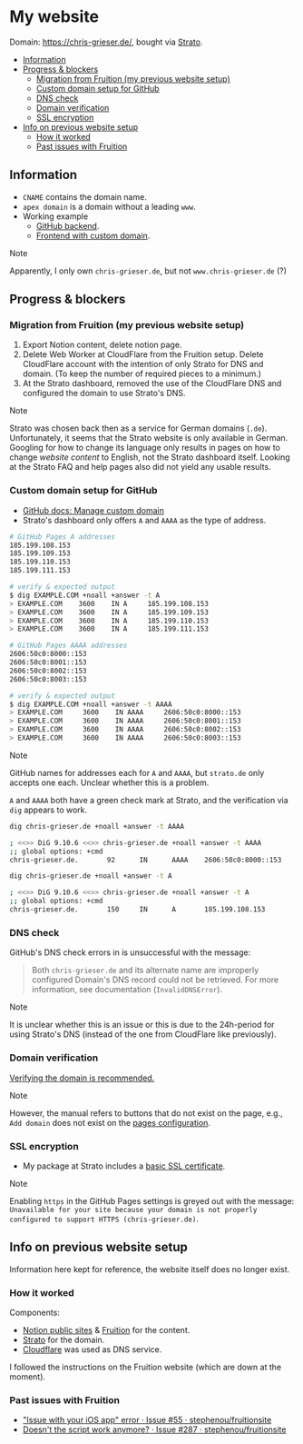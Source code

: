 # My website
Domain: <https://chris-grieser.de/>, bought via
[Strato](https://www.strato.de/).

<!-- toc -->

- [Information](#information)
- [Progress & blockers](#progress--blockers)
  * [Migration from Fruition (my previous website setup)](#migration-from-fruition-my-previous-website-setup)
  * [Custom domain setup for GitHub](#custom-domain-setup-for-github)
  * [DNS check](#dns-check)
  * [Domain verification](#domain-verification)
  * [SSL encryption](#ssl-encryption)
- [Info on previous website setup](#info-on-previous-website-setup)
  * [How it worked](#how-it-worked)
  * [Past issues with Fruition](#past-issues-with-fruition)

<!-- tocstop -->

## Information
- `CNAME` contains the domain name.
- `apex domain` is a domain without a leading `www`.
- Working example
	* [GitHub
	  backend](https://github.com/mProjectsCode/mProjectsCode.github.io).
	* [Frontend with custom domain](https://www.moritzjung.dev/).

> [!NOTE]
> Apparently, I only own `chris-grieser.de`, but not `www.chris-grieser.de` (?)

## Progress & blockers

### Migration from Fruition (my previous website setup)
1. Export Notion content, delete notion page.
2. Delete Web Worker at CloudFlare from the Fruition setup. Delete CloudFlare
   account with the intention of only Strato for DNS and domain. (To keep the
   number of required pieces to a minimum.)
3. At the Strato dashboard, removed the use of the CloudFlare DNS and configured
   the domain to use Strato's DNS.

> [!NOTE]
> Strato was chosen back then as a service for German domains (`.de`).
> Unfortunately, it seems that the Strato website is only available in German.
> Googling for how to change its language only results in pages on how to
> change *website content* to English, not the Strato dashboard itself. Looking
> at the Strato FAQ and help pages also did not yield any usable results.

### Custom domain setup for GitHub
- [GitHub docs: Manage custom
  domain](https://docs.github.com/en/pages/configuring-a-custom-domain-for-your-github-pages-site/managing-a-custom-domain-for-your-github-pages-site)
- Strato's dashboard only offers `A` and `AAAA` as the type of address.

```bash
# GitHub Pages A addresses
185.199.108.153
185.199.109.153
185.199.110.153
185.199.111.153

# verify & expected output
$ dig EXAMPLE.COM +noall +answer -t A
> EXAMPLE.COM    3600    IN A     185.199.108.153
> EXAMPLE.COM    3600    IN A     185.199.109.153
> EXAMPLE.COM    3600    IN A     185.199.110.153
> EXAMPLE.COM    3600    IN A     185.199.111.153
```

```bash
# GitHub Pages AAAA addresses
2606:50c0:8000::153
2606:50c0:8001::153
2606:50c0:8002::153
2606:50c0:8003::153

# verify & expected output
$ dig EXAMPLE.COM +noall +answer -t AAAA
> EXAMPLE.COM     3600    IN AAAA     2606:50c0:8000::153
> EXAMPLE.COM     3600    IN AAAA     2606:50c0:8001::153
> EXAMPLE.COM     3600    IN AAAA     2606:50c0:8002::153
> EXAMPLE.COM     3600    IN AAAA     2606:50c0:8003::153
```

> [!NOTE]
> GitHub names for addresses each for `A` and `AAAA`, but `strato.de` only
> accepts one each. Unclear whether this is a problem.

`A` and `AAAA` both have a green check mark at Strato, and the verification
via `dig` appears to work.

```bash
dig chris-grieser.de +noall +answer -t AAAA

; <<>> DiG 9.10.6 <<>> chris-grieser.de +noall +answer -t AAAA
;; global options: +cmd
chris-grieser.de.       92      IN      AAAA    2606:50c0:8000::153
```

```bash
dig chris-grieser.de +noall +answer -t A

; <<>> DiG 9.10.6 <<>> chris-grieser.de +noall +answer -t A
;; global options: +cmd
chris-grieser.de.       150     IN      A       185.199.108.153
```

### DNS check
GitHub's DNS check errors in is unsuccessful with the message:

> Both `chris-grieser.de` and its alternate name are improperly configured
> Domain's DNS record could not be retrieved. For more information, see
> documentation (`InvalidDNSError`).

> [!NOTE]
> It is unclear whether this is an issue or this is due to the 24h-period for
> using Strato's DNS (instead of the one from CloudFlare like previously).

### Domain verification
[Verifying the domain is
recommended.](https://docs.github.com/en/pages/configuring-a-custom-domain-for-your-github-pages-site/verifying-your-custom-domain-for-github-pages)

> [!NOTE]
> However, the manual refers to buttons that do not exist on the page, e.g.,
> `Add domain` does not exist on the [pages configuration](https://github.com/chrisgrieser/chrisgrieser.github.io/settings/pages).

### SSL encryption
- My package at Strato includes a [basic
  SSL certificate](https://www.strato.de/faq/domains/wie-kann-ich-mein-kostenfreies-strato-ssl-zertifikat-verwenden/).

> [!NOTE]
> Enabling `https` in the GitHub Pages settings is greyed out with the message:
> `Unavailable for your site because your domain is not properly configured to
> support HTTPS (chris-grieser.de)`.

## Info on previous website setup
Information here kept for reference, the website itself does no longer exist.

### How it worked
Components:
- [Notion public sites](http://www.notion.so) &
  [Fruition](https://fruitionsite.com/) for the content.
- [Strato](https://www.strato.de/) for the domain.
- [Cloudflare](http://www.cloudflare.com) was used as DNS service.

I followed the instructions on the Fruition website (which are down at the
moment).

### Past issues with Fruition
- ["Issue with your iOS app" error · Issue #55 ·
	stephenou/fruitionsite](https://github.com/stephenou/fruitionsite/issues/55#issuecomment-1978266460)
- [Doesn't the script work anymore? · Issue #287 ·
	stephenou/fruitionsite](https://github.com/stephenou/fruitionsite/issues/287)
